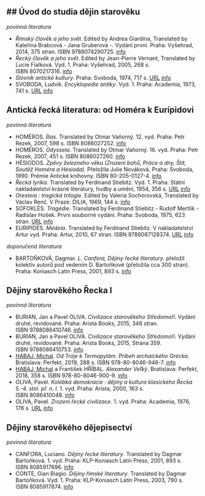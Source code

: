 


## ## Úvod do studia dějin starověku

_povinná literatura_
- _Římský člověk a jeho svět_. Edited by Andrea Giardina, Translated by Kateřina Brabcová - Jana Gruberová -. Vydání první. Praha: Vyšehrad, 2014, 375 stran. ISBN 9788074290725. [info](https://is.muni.cz/publication/1204658?lang=cs)
- _Řecký člověk a jeho svět_. Edited by Jean-Pierre Vernant, Translated by Lucie Fialková. Vyd. 1. Praha: Vyšehrad, 2005, 268 s. ISBN 8070217316. [info](https://is.muni.cz/publication/673705?lang=cs)
- _Slovník antické kultury_. Praha: Svoboda, 1974, 717 s. [URL](http://www.ndk.cz/) [info](https://is.muni.cz/publication/143110?lang=cs)
- SVOBODA, Ludvík. _Encyklopedie antiky_. Vyd. 1. Praha: Academia, 1973, 741 s. [URL](http://www.ndk.cz/) [info](https://is.muni.cz/publication/148397?lang=cs)


## Antická řecká literatura: od Homéra k Eurípidovi

_povinná literatura_
- HOMÉROS. _Ílias_. Translated by Otmar Vaňorný. 12. vyd. Praha: Petr Rezek, 2007, 598 s. ISBN 8086027252. [info](https://is.muni.cz/publication/824500?lang=cs)
- HOMÉROS. _Odysseia_. Translated by Otmar Vaňorný. 16. vyd. Praha: Petr Rezek, 2007, 451 s. ISBN 8086027260. [info](https://is.muni.cz/publication/824501?lang=cs)
- HÉSIODOS. _Zpěvy železného věku (Zrození bohů, Práce a dny, Štít, Soutěž Homéra a Hésioda)._ Přeložila Julie Nováková. Praha: Svoboda, 1990. Prémie Antické knihovny. ISBN 80-205-0127-4. [info](https://is.muni.cz/publication/591566?lang=cs)
- _Řecká lyrika_. Translated by Ferdinand Stiebitz. Vyd. 1. Praha: Státní nakladatelství krásné literatury, hudby a umění, 1954, 356 s. [URL](http://www.ndk.cz/) [info](https://is.muni.cz/publication/158735?lang=cs)
- _Oresteia : tragická trilogie_. Edited by Valeria Sochorovská, Translated by Václav Renč. V Praze: DILIA, 1969, 144 s. [info](https://is.muni.cz/publication/506118?lang=cs)
- SOFOKLÉS. _Tragédie_. Translated by Ferdinand Stiebitz - Rudolf Mertlík - Radislav Hošek. První souborné vydání. Praha: Svoboda, 1975, 623 stran. [URL](http://www.ndk.cz/) [info](https://is.muni.cz/publication/310078?lang=cs)
- EURIPIDÉS. _Médeia_. Translated by Ferdinand Stiebitz. V nakladatelství Artur vyd. Praha: Artur, 2010, 67 stran. ISBN 9788087128374. [URL](https://search.mlp.cz/cz/titul/medeia/4686645/#/getPodobneTituly=deskriptory-eq:177240871-amp:key-eq:4686645) [info](https://is.muni.cz/publication/885567?lang=cs)

_doporučená literatura_
- BARTOŇKOVÁ, Dagmar. _L. Canfora, Dějiny řecké literatury_. přeložil kolektiv autorů pod vedením D. Bartoňkové (přeložila cca 300 stran). Praha: Koniasch Latin Press, 2001, 893 s. [info](https://is.muni.cz/publication/343233?lang=cs)


## Dějiny starověkého Řecka I

_povinná literatura_
- BURIAN, Jan a Pavel OLIVA. _Civilizace starověkého Středomoří._ Vydání druhé, revidované. Praha: Arista Books, 2015, 346 stran. ISBN 9788086410746. [info](https://is.muni.cz/publication/1310938?lang=cs)
- BURIAN, Jan a Pavel OLIVA. _Civilizace starověkého Středomoří._ Vydání druhé, revidované. Praha: Arista Books, 2015, Strana 359. ISBN 9788086410753. [info](https://is.muni.cz/publication/1310939?lang=cs)
- [HABAJ, Michal](https://is.muni.cz/osoba/491553?lang=cs). _Od Tróje k Termopylám. Príbeh archaického Grécka_. Bratislava: Perfekt, 2019, 288 s. ISBN 978-80-8046-946-7. [info](https://is.muni.cz/publication/1833418?lang=cs)
- [HABAJ, Michal](https://is.muni.cz/osoba/491553?lang=cs) a František HŘÍBAL. _Alexander Veľký_. Bratislava: Perfekt, 2018, 358 s. ISBN 978-80-8046-900-9. [info](https://is.muni.cz/publication/1833419?lang=cs)
- OLIVA, Pavel. _Kolébka demokracie : dějiny a kultura klasického Řecka 5.-4. stol. př. n. l._ 1. vyd. Praha: Arista, 2000, 163 s. ISBN 8086410048. [info](https://is.muni.cz/publication/1284832?lang=cs)
- OLIVA, Pavel. _Zrození řecké civilizace_. 1. vyd. Praha: Academia, 1976, 176 s. [URL](http://www.ndk.cz/) [info](https://is.muni.cz/publication/171991?lang=cs)






## Dějiny starověkého dějepisectví

_povinná literatura_
- CANFORA, Luciano. _Dějiny řecké literatury_. Translated by Dagmar Bartoňková. 1. vyd. Praha: KLP-Koniasch Latin Press, 2001, 893 s. ISBN 8085917696. [info](https://is.muni.cz/publication/811991?lang=cs)
- CONTE, Gian Biagio. _Dějiny římské literatury_. Translated by Dagmar Bartoňková. Vyd. 1. Praha: KLP-Koniasch Latin Press, 2003, 790 s. ISBN 8085917874. [info](https://is.muni.cz/publication/808635?lang=cs)